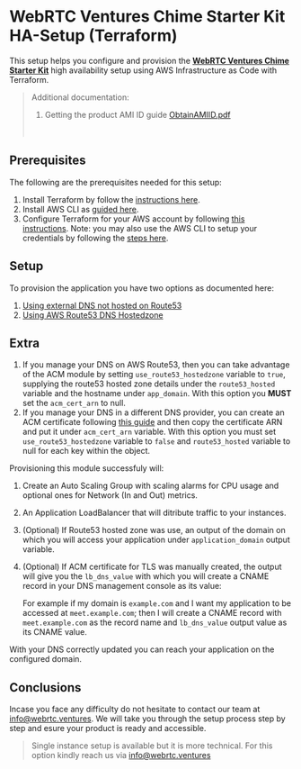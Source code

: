 # WebRTC Ventures Chime Starter Kit HA-Setup (Terraform)
This setup helps you configure and provision the [**WebRTC Ventures Chime Starter Kit**](https://aws.amazon.com/marketplace/pp/prodview-5glqwwdijegwe) high availability setup using AWS Infrastructure as Code with Terraform.

> Additional documentation:
> 1. Getting the product AMI ID guide [ObtainAMIID.pdf](https://webrtc-ventures-mkt.s3.amazonaws.com/ObtainAMIID.pdf)
> <br/>


## Prerequisites
The following are the prerequisites needed for this setup:
1. Install Terraform by follow the [instructions here](https://developer.hashicorp.com/terraform/tutorials/aws-get-started/install-cli).
2. Install AWS CLI as [guided here](https://docs.aws.amazon.com/cli/latest/userguide/getting-started-install.html).
3. Configure Terraform for your AWS account by following [this instructions](https://developer.hashicorp.com/terraform/tutorials/aws-get-started/aws-build). Note: you may also use the AWS CLI to setup your credentials by following the [steps here](https://docs.aws.amazon.com/cli/latest/userguide/cli-configure-files.html).

## Setup
To provision the application you have two options as documented here:
1. [Using external DNS not hosted on Route53](https://github.com/agilityfeat/terraform-aws-webrtc-ventures-chime-starter-kit/blob/main/examples/external-dns/README.md)
2. [Using AWS Route53 DNS Hostedzone](https://github.com/agilityfeat/terraform-aws-webrtc-ventures-chime-starter-kit/blob/main/examples/external-dns/README.md)

## Extra
1. If you manage your DNS on AWS Route53, then you can take advantage of the ACM module by setting `use_route53_hostedzone` variable to `true`, supplying the route53 hosted zone details under the `route53_hosted` variable and the hostname under `app_domain`. With this option you **MUST** set the `acm_cert_arn` to null.
2. If you manage your DNS in a different DNS provider, you can create an ACM certificate following [this guide](https://docs.aws.amazon.com/acm/latest/userguide/gs-acm-request-public.html) and then copy the certificate ARN and put it under `acm_cert_arn` variable. With this option you must set `use_route53_hostedzone` variable to `false` and `route53_hosted` variable to null for each key within the object.

Provisioning this module successfuly will:
1. Create an Auto Scaling Group with scaling alarms for CPU usage and optional ones for Network (In and Out) metrics.
2. An Application LoadBalancer that will ditribute traffic to your instances.
3. (Optional) If Route53 hosted zone was use, an output of the domain on which you will access your application under `application_domain` output variable.
4. (Optional) If ACM certificate for TLS was manually created, the output will give you the `lb_dns_value` with which you will create a CNAME record in your DNS management console as its value:

    For example if my domain is `example.com` and I want my application to be accessed at `meet.example.com`; then I will create a CNAME record with `meet.example.com` as the record name and `lb_dns_value` output value as its CNAME value.

With your DNS correctly updated you can reach your application on the configured domain.

## Conclusions
Incase you face any difficulty do not hesitate to contact our team at [info@webrtc.ventures](mailto:info@webrtc.ventures). 
We will take you through the setup process step by step and esure your product is ready and accessible.
> Single instance setup is available but it is more technical. For this option kindly reach us via [info@webrtc.ventures](mailto:info@webrtc.ventures)
